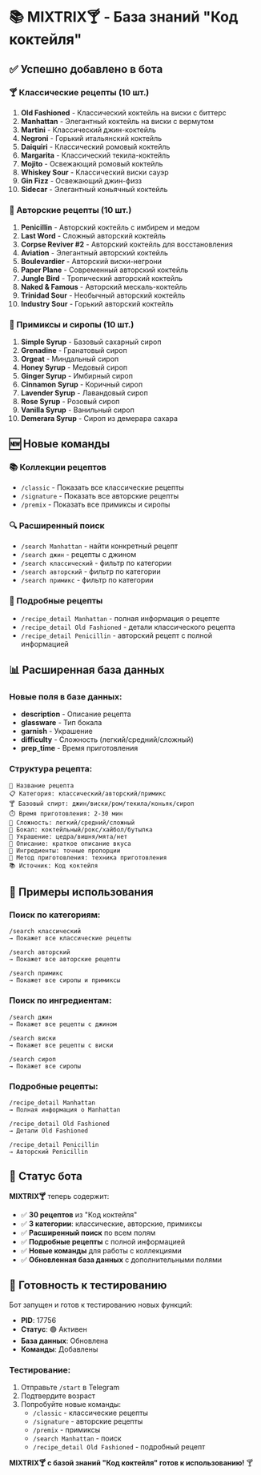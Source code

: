 # 📚 MIXTRIX🍸 - База знаний "Код коктейля"

## ✅ Успешно добавлено в бота

### 🍸 Классические рецепты (10 шт.)
1. **Old Fashioned** - Классический коктейль на виски с биттерс
2. **Manhattan** - Элегантный коктейль на виски с вермутом  
3. **Martini** - Классический джин-коктейль
4. **Negroni** - Горький итальянский коктейль
5. **Daiquiri** - Классический ромовый коктейль
6. **Margarita** - Классический текила-коктейль
7. **Mojito** - Освежающий ромовый коктейль
8. **Whiskey Sour** - Классический виски сауэр
9. **Gin Fizz** - Освежающий джин-физз
10. **Sidecar** - Элегантный коньячный коктейль

### 🎨 Авторские рецепты (10 шт.)
1. **Penicillin** - Авторский коктейль с имбирем и медом
2. **Last Word** - Сложный авторский коктейль
3. **Corpse Reviver #2** - Авторский коктейль для восстановления
4. **Aviation** - Элегантный авторский коктейль
5. **Boulevardier** - Авторский виски-негрони
6. **Paper Plane** - Современный авторский коктейль
7. **Jungle Bird** - Тропический авторский коктейль
8. **Naked & Famous** - Авторский мескаль-коктейль
9. **Trinidad Sour** - Необычный авторский коктейль
10. **Industry Sour** - Горький авторский коктейль

### 🧪 Примиксы и сиропы (10 шт.)
1. **Simple Syrup** - Базовый сахарный сироп
2. **Grenadine** - Гранатовый сироп
3. **Orgeat** - Миндальный сироп
4. **Honey Syrup** - Медовый сироп
5. **Ginger Syrup** - Имбирный сироп
6. **Cinnamon Syrup** - Коричный сироп
7. **Lavender Syrup** - Лавандовый сироп
8. **Rose Syrup** - Розовый сироп
9. **Vanilla Syrup** - Ванильный сироп
10. **Demerara Syrup** - Сироп из демерара сахара

## 🆕 Новые команды

### 📚 Коллекции рецептов
- `/classic` - Показать все классические рецепты
- `/signature` - Показать все авторские рецепты  
- `/premix` - Показать все примиксы и сиропы

### 🔍 Расширенный поиск
- `/search Manhattan` - найти конкретный рецепт
- `/search джин` - рецепты с джином
- `/search классический` - фильтр по категории
- `/search авторский` - фильтр по категории
- `/search примикс` - фильтр по категории

### 📖 Подробные рецепты
- `/recipe_detail Manhattan` - полная информация о рецепте
- `/recipe_detail Old Fashioned` - детали классического рецепта
- `/recipe_detail Penicillin` - авторский рецепт с полной информацией

## 📊 Расширенная база данных

### Новые поля в базе данных:
- **description** - Описание рецепта
- **glassware** - Тип бокала
- **garnish** - Украшение
- **difficulty** - Сложность (легкий/средний/сложный)
- **prep_time** - Время приготовления

### Структура рецепта:
```
📖 Название рецепта
📋 Категория: классический/авторский/примикс
🍸 Базовый спирт: джин/виски/ром/текила/коньяк/сироп
⏱️ Время приготовления: 2-30 мин
🎯 Сложность: легкий/средний/сложный
🥃 Бокал: коктейльный/рокс/хайбол/бутылка
🌿 Украшение: цедра/вишня/мята/нет
📝 Описание: краткое описание вкуса
🥄 Ингредиенты: точные пропорции
🔧 Метод приготовления: техника приготовления
📚 Источник: Код коктейля
```

## 🎯 Примеры использования

### Поиск по категориям:
```
/search классический
→ Покажет все классические рецепты

/search авторский  
→ Покажет все авторские рецепты

/search примикс
→ Покажет все сиропы и примиксы
```

### Поиск по ингредиентам:
```
/search джин
→ Покажет все рецепты с джином

/search виски
→ Покажет все рецепты с виски

/search сироп
→ Покажет все сиропы
```

### Подробные рецепты:
```
/recipe_detail Manhattan
→ Полная информация о Manhattan

/recipe_detail Old Fashioned
→ Детали Old Fashioned

/recipe_detail Penicillin
→ Авторский Penicillin
```

## 🚀 Статус бота

**MIXTRIX🍸** теперь содержит:
- ✅ **30 рецептов** из "Код коктейля"
- ✅ **3 категории**: классические, авторские, примиксы
- ✅ **Расширенный поиск** по всем полям
- ✅ **Подробные рецепты** с полной информацией
- ✅ **Новые команды** для работы с коллекциями
- ✅ **Обновленная база данных** с дополнительными полями

## 📱 Готовность к тестированию

Бот запущен и готов к тестированию новых функций:
- **PID**: 17756
- **Статус**: 🟢 Активен
- **База данных**: Обновлена
- **Команды**: Добавлены

### Тестирование:
1. Отправьте `/start` в Telegram
2. Подтвердите возраст
3. Попробуйте новые команды:
   - `/classic` - классические рецепты
   - `/signature` - авторские рецепты
   - `/premix` - примиксы
   - `/search Manhattan` - поиск
   - `/recipe_detail Old Fashioned` - подробный рецепт

**MIXTRIX🍸 с базой знаний "Код коктейля" готов к использованию!** 🍸

